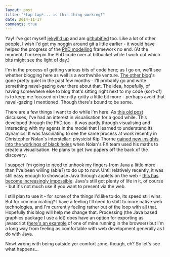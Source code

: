```yaml
---
layout: post
title: "*tap tap*... is this thing working?"
date: 2014-11-17
comments: true
---
```


Yay! I've got myself [jekyll'd up](https://help.github.com/articles/using-jekyll-with-pages/) and am [githubified](https://github.com/DanOlner) too. Like a lot of other people, I wish I'd got my noggin around git a little earlier - it would have helped the progress of the [PhD modelling](http://www.coveredinbees.org/node/431) framework no end. (At the moment, I'm keepin the PhD code over at bitbucket while I work out which bits might see the light of day.)

I'm in the process of getting various bits of code here; as I go on, we'll see whether blogging here as well is a worthwhile venture. [The other blog](http://www.coveredinbees.org)'s gone pretty quiet in the past few months - I'll probably go and write something navel-gazing over there about that. The idea, hopefully, of having somewhere else to blog that's sitting right next to my code (sort-of) is to keep me focused on the nitty-gritty a little bit more - perhaps avoid that navel-gazing I mentioned. Though there's bound to be some.

There are a few things I want to do while I'm here. As [this old post](http://www.geotalisman.org/2012/08/29/boxplot-x-ray-visualisation-processing/) discusses, I've had an interest in visualisation for a good while. This developed through the PhD too - it was partly through visualising and interacting with my agents in the model that I learned to understand its dynamics. It was fascinating to see the same process at work recently in Christopher Nolan's Interstellar: physicist Kip Thorne [gained new insights into the workings of black holes](http://www.wired.com/2014/10/astrophysics-interstellar-black-hole/) when Nolan's FX team used his maths to create a visualisation. He plans to get two papers off the back of the discovery.

I suspect I'm going to need to unhook my fingers from Java a little more than I've been willing (able?) to do up to now. Until relatively recently, it was still easy enough to showcase Java through applets on the web - [this has become increasingly impossible](http://www.java-gaming.org/topics/running-jar-with-unknown-publisher-blocked-in-future-java-release/30995/view.html). Java's still got plenty of life in it, of course - but it's not much use if you want to present via the web. 

I still plan to use it - for some of the things I'd like to do, its speed still wins. But for communicating? I have a feeling I'll need to shift to more native web technologies, and I'm currently feeling rather out of the loop with all that. Hopefully this blog will help me change that. Processing (the Java based graphics package I use a lot) does have an option for exporting as javascript ([here's an example](http://danolner.github.io/exploringchaos/) of one of mine running in the browser) but I'm a long way from feeling as comfortable with web development generally as I do with Java.

Nowt wrong with being outside yer comfort zone, though, eh? So let's see what happens...





